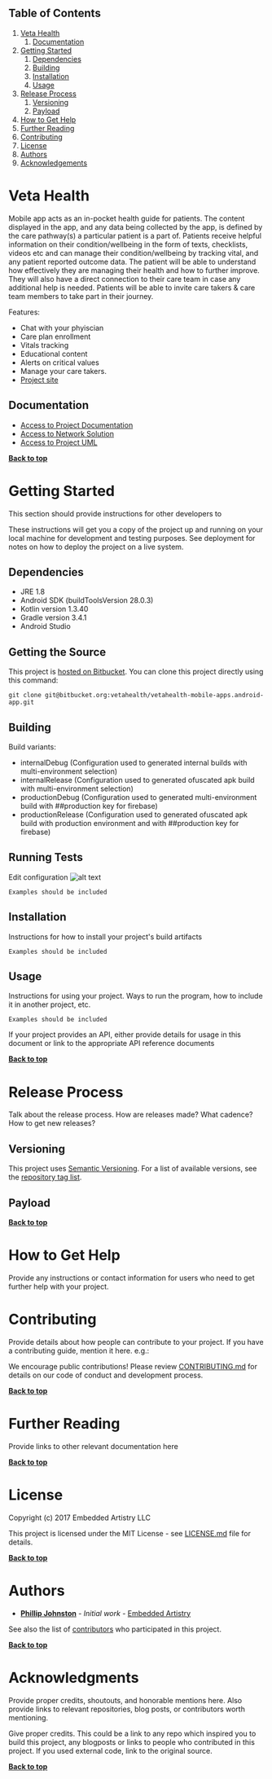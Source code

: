 
## Table of Contents

1. [Veta Health](#veta-health)
	1. [Documentation](#documentation)
1. [Getting Started](#getting-started)
	1. [Dependencies](#dependencies)
	1. [Building](#building)
	1. [Installation](#installation)
	1. [Usage](#usage)
1. [Release Process](#release-process)
	1. [Versioning](#versioning)
	1. [Payload](#payload)
1. [How to Get Help](#how-to-get-help)
1. [Further Reading](#further-reading)
1. [Contributing](#contributing)
1. [License](#license)
1. [Authors](#authors)
1. [Acknowledgements](#acknowledgements)

# Veta Health

Mobile app acts as an in-pocket health guide for patients. The content displayed in the app, and any data being collected by the app, is defined by the care pathway(s) a particular patient is a part of. Patients receive helpful information on their condition/wellbeing in the form of texts, checklists, videos etc and can manage their condition/wellbeing by tracking vital, and any patient reported outcome data. The patient will be able to understand how effectively they are managing their health and how to further improve. They will also have a direct connection to their care team in case any additional help is needed. Patients will be able to invite care takers & care team members to take part in their journey.

Features:
* Chat with your phyiscian
* Care plan enrollment
* Vitals tracking
* Educational content
* Alerts on critical values
* Manage your care takers.
* [Project site](https://myvetahealth.com/)

## Documentation

* [Access to Project Documentation](https://docs.google.com/document/d/1-4F2GUZ7IkVwamOVJM_YTacwchLJCLAvBMm4kIiGMMk/edit?usp=sharing)
* [Access to Network Solution](https://docs.google.com/document/d/1hm28jA7_q6sjjJ7k8w2jJt1ZNsFeUyZPdeSjHaB5Ang/edit?usp=sharing)
* [Access to Project UML](https://drive.google.com/file/d/19WckgkNQNKunnoO43J0hcxWwPdE-TYGT/view?usp=sharing)




**[Back to top](#table-of-contents)**


# Getting Started

This section should provide instructions for other developers to

These instructions will get you a copy of the project up and running on your local machine for development and testing purposes. See deployment for notes on how to deploy the project on a live system.

## Dependencies
- JRE 1.8
- Android SDK (buildToolsVersion 28.0.3)
- Kotlin version 1.3.40
- Gradle version 3.4.1
- Android Studio

## Getting the Source

This project is [hosted on Bitbucket](https://bitbucket.org/vetahealth/vetahealth-mobile-apps.android-app/src/master/). You can clone this project directly using this command:

```
git clone git@bitbucket.org:vetahealth/vetahealth-mobile-apps.android-app.git
```

## Building

Build variants:
 - internalDebug (Configuration used to generated internal builds with multi-environment selection)
 - internalRelease (Configuration used to generated ofuscated apk build with multi-environment selection)
 - productionDebug (Configuration used to generated multi-environment build with ##production key for firebase)
 - productionRelease (Configuration used to generated ofuscated apk build with production environment and with ##production key for firebase)


## Running Tests

Edit configuration
![alt text](https://github.com/scirillo/templates/blob/master/oss_docs/Test_Config.png)

```
Examples should be included
```

## Installation

Instructions for how to install your project's build artifacts

```
Examples should be included
```

## Usage

Instructions for using your project. Ways to run the program, how to include it in another project, etc.

```
Examples should be included
```

If your project provides an API, either provide details for usage in this document or link to the appropriate API reference documents

**[Back to top](#table-of-contents)**

# Release Process

Talk about the release process. How are releases made? What cadence? How to get new releases?

## Versioning

This project uses [Semantic Versioning](http://semver.org/). For a list of available versions, see the [repository tag list](https://github.com/your/project/tags).

## Payload

**[Back to top](#table-of-contents)**

# How to Get Help

Provide any instructions or contact information for users who need to get further help with your project.

# Contributing

Provide details about how people can contribute to your project. If you have a contributing guide, mention it here. e.g.:

We encourage public contributions! Please review [CONTRIBUTING.md](docs/CONTRIBUTING.md) for details on our code of conduct and development process.

**[Back to top](#table-of-contents)**

# Further Reading

Provide links to other relevant documentation here

**[Back to top](#table-of-contents)**

# License

Copyright (c) 2017 Embedded Artistry LLC

This project is licensed under the MIT License - see [LICENSE.md](LICENSE.md) file for details.

**[Back to top](#table-of-contents)**

# Authors

* **[Phillip Johnston](https://github.com/phillipjohnston)** - *Initial work* - [Embedded Artistry](https://github.com/embeddedartistry)

See also the list of [contributors](https://github.com/your/project/contributors) who participated in this project.

**[Back to top](#table-of-contents)**

# Acknowledgments

Provide proper credits, shoutouts, and honorable mentions here. Also provide links to relevant repositories, blog posts, or contributors worth mentioning.

Give proper credits. This could be a link to any repo which inspired you to build this project, any blogposts or links to people who contributed in this project. If you used external code, link to the original source.

**[Back to top](#table-of-contents)**


